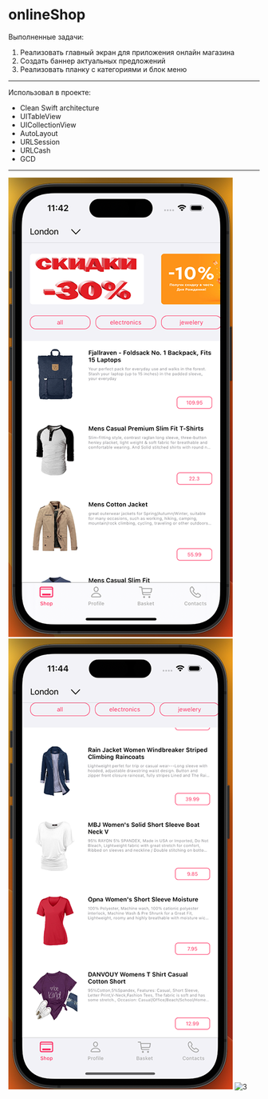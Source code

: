 # onlineShop
Выполненные задачи: 
1. Реализовать главный экран для приложения онлайн магазина
2. Создать баннер актуальных предложений
3. Реализовать планку с категориями и блок меню
 
 ---
 Использовал в проекте:

* Clean Swift architecture
* UITableView
* UICollectionView
* AutoLayout
* URLSession
* URLCash
* GCD

---
![1](https://github.com/AlexKolch/InternetShop/blob/main/Screen/1aa.png)
![2](https://github.com/AlexKolch/InternetShop/blob/main/Screen/2a.png)
![3](https://github.com/AlexKolch/OnlineShop/blob/develop/Screen/3.png)



